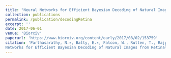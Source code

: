 ```yaml
---
title: "Neural Networks for Efficient Bayesian Decoding of Natural Images from Retinal Neurons"
collection: publications
permalink: /publication/decodingRetina
excerpt: ''
date: 2017-06-01
venue: 'Biorxiv'
paperurl: 'https://www.biorxiv.org/content/early/2017/08/02/153759'
citation: 'Parthasarathy, N.∗, Batty, E.∗, Falcon, W., Rutten, T., Rajpal, M., Chichilnisky, E., Paninski, L. Neural
Networks for Efficient Bayesian Decoding of Natural Images from Retinal Neurons. Biorxiv 2017. '
---
```

